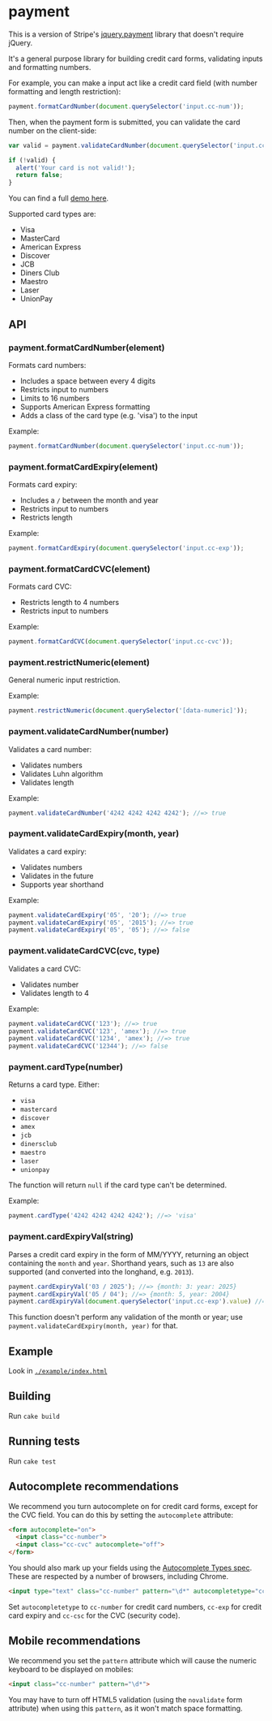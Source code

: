 # payment

This is a version of Stripe's [jquery.payment](https://github.com/stripe/jquery.payment) library that doesn't require jQuery.

It's a general purpose library for building credit card forms, validating inputs and formatting numbers.

For example, you can make a input act like a credit card field (with number formatting and length restriction):

``` javascript
payment.formatCardNumber(document.querySelector('input.cc-num'));
```

Then, when the payment form is submitted, you can validate the card number on the client-side:

``` javascript
var valid = payment.validateCardNumber(document.querySelector('input.cc-num').value);

if (!valid) {
  alert('Your card is not valid!');
  return false;
}
```

You can find a full [demo here](http://tmpethick.github.io/payment/example).

Supported card types are:

* Visa
* MasterCard
* American Express
* Discover
* JCB
* Diners Club
* Maestro
* Laser
* UnionPay

## API

### payment.formatCardNumber(element)

Formats card numbers:

* Includes a space between every 4 digits
* Restricts input to numbers
* Limits to 16 numbers
* Supports American Express formatting
* Adds a class of the card type (e.g. 'visa') to the input

Example:

``` javascript
payment.formatCardNumber(document.querySelector('input.cc-num'));
```

### payment.formatCardExpiry(element)

Formats card expiry:

* Includes a `/` between the month and year
* Restricts input to numbers
* Restricts length

Example:

``` javascript
payment.formatCardExpiry(document.querySelector('input.cc-exp'));
```

### payment.formatCardCVC(element)

Formats card CVC:

* Restricts length to 4 numbers
* Restricts input to numbers

Example:

``` javascript
payment.formatCardCVC(document.querySelector('input.cc-cvc'));
```

### payment.restrictNumeric(element)

General numeric input restriction.

Example:

``` javascript
payment.restrictNumeric(document.querySelector('[data-numeric]'));
```

### payment.validateCardNumber(number)

Validates a card number:

* Validates numbers
* Validates Luhn algorithm
* Validates length

Example:

``` javascript
payment.validateCardNumber('4242 4242 4242 4242'); //=> true
```

### payment.validateCardExpiry(month, year)

Validates a card expiry:

* Validates numbers
* Validates in the future
* Supports year shorthand

Example:

``` javascript
payment.validateCardExpiry('05', '20'); //=> true
payment.validateCardExpiry('05', '2015'); //=> true
payment.validateCardExpiry('05', '05'); //=> false
```

### payment.validateCardCVC(cvc, type)

Validates a card CVC:

* Validates number
* Validates length to 4

Example:

``` javascript
payment.validateCardCVC('123'); //=> true
payment.validateCardCVC('123', 'amex'); //=> true
payment.validateCardCVC('1234', 'amex'); //=> true
payment.validateCardCVC('12344'); //=> false
```

### payment.cardType(number)

Returns a card type. Either:

* `visa`
* `mastercard`
* `discover`
* `amex`
* `jcb`
* `dinersclub`
* `maestro`
* `laser`
* `unionpay`

The function will return `null` if the card type can't be determined.

Example:

``` javascript
payment.cardType('4242 4242 4242 4242'); //=> 'visa'
```

### payment.cardExpiryVal(string)

Parses a credit card expiry in the form of MM/YYYY, returning an object containing the `month` and `year`. Shorthand years, such as `13` are also supported (and converted into the longhand, e.g. `2013`).

``` javascript
payment.cardExpiryVal('03 / 2025'); //=> {month: 3: year: 2025}
payment.cardExpiryVal('05 / 04'); //=> {month: 5, year: 2004}
payment.cardExpiryVal(document.querySelector('input.cc-exp').value) //=> {month: 4, year: 2020}
```

This function doesn't perform any validation of the month or year; use `payment.validateCardExpiry(month, year)` for that.

## Example

Look in [`./example/index.html`](example/index.html)

## Building

Run `cake build`

## Running tests

Run `cake test`

## Autocomplete recommendations

We recommend you turn autocomplete on for credit card forms, except for the CVC field. You can do this by setting the `autocomplete` attribute:

``` html
<form autocomplete="on">
  <input class="cc-number">
  <input class="cc-cvc" autocomplete="off">
</form>
```

You should also mark up your fields using the [Autocomplete Types spec](http://wiki.whatwg.org/wiki/Autocomplete_Types). These are respected by a number of browsers, including Chrome.

``` html
<input type="text" class="cc-number" pattern="\d*" autocompletetype="cc-number" placeholder="Card number" required>
```

Set `autocompletetype` to `cc-number` for credit card numbers, `cc-exp` for credit card expiry and `cc-csc` for the CVC (security code).

## Mobile recommendations

We recommend you set the `pattern` attribute which will cause the numeric keyboard to be displayed on mobiles:

``` html
<input class="cc-number" pattern="\d*">
```

You may have to turn off HTML5 validation (using the `novalidate` form attribute) when using this `pattern`, as it won't match space formatting.
